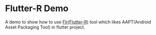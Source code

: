 # Flutter-R Demo

A demo to show how to use [Flr(Flutter-R)](https://github.com/YK-Unit/Flr) tool which likes AAPT(Android Asset Packaging Tool) in flutter project.


